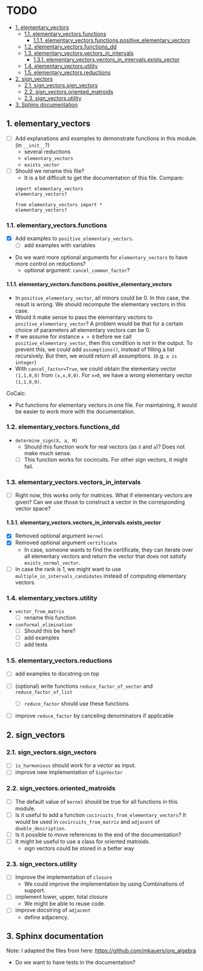 # TODO

<!-- TOC -->
- [1. elementary_vectors](#1-elementary_vectors)
  - [1.1. elementary_vectors.functions](#11-elementary_vectorsfunctions)
    - [1.1.1. elementary_vectors.functions.positive_elementary_vectors](#111-elementary_vectorsfunctionspositive_elementary_vectors)
  - [1.2. elementary_vectors.functions_dd](#12-elementary_vectorsfunctions_dd)
  - [1.3. elementary_vectors.vectors_in_intervals](#13-elementary_vectorsvectors_in_intervals)
    - [1.3.1. elementary_vectors.vectors_in_intervals.exists_vector](#131-elementary_vectorsvectors_in_intervalsexists_vector)
  - [1.4. elementary_vectors.utility](#14-elementary_vectorsutility)
  - [1.5. elementary_vectors.reductions](#15-elementary_vectorsreductions)
- [2. sign_vectors](#2-sign_vectors)
  - [2.1. sign_vectors.sign_vectors](#21-sign_vectorssign_vectors)
  - [2.2. sign_vectors.oriented_matroids](#22-sign_vectorsoriented_matroids)
  - [2.3. sign_vectors.utility](#23-sign_vectorsutility)
- [3. Sphinx documentation](#3-sphinx-documentation)
<!-- /TOC -->

## 1. elementary_vectors

* [ ] Add explanations and examples to demonstrate functions in this module. (in `__init__`?)
  * several reductions
  * `elementary_vectors`
  * `exists_vector`
* [ ] Should we rename this file?
  * It is a bit difficult to get the documentation of this file.
  Compare:
  ```
  import elementary_vectors
  elementary_vectors?

  from elementary_vectors import *
  elementary_vectors?
  ```

### 1.1. elementary_vectors.functions

* [x] Add examples to `positive_elementary_vectors`.
  * [ ] add examples with variables
* Do we want more optional arguments for `elementary_vectors` to have more control on reductions?
  * optional argument: `cancel_common_factor`?

#### 1.1.1. elementary_vectors.functions.positive_elementary_vectors

* In `positive_elementary_vector`, all minors could be 0.
  In this case, the result is wrong.
  We should recompute the elementary vectors in this case.
* Would it make sense to pass the elementary vectors to `positive_elementary_vector`?
  A problem would be that for a certain choice of parameters all elementary vectors can be 0.
* If we assume for instance `x > 0` before we call `positive_elementary_vector`,
  then this condition is not in the output.
  To prevent this, we could add `assumptions()`, instead of filling a list recursively.
  But then, we would return all assumptions. (e.g. `a is integer`)
* With `cancel_factor=True`, we could obtain the elementary vector `(1,1,0,0)` from `(x,x,0,0)`.
  For `x=0`, we have a wrong elementary vector `(1,1,0,0)`.

CoCalc:
* Put functions for elementary vectors in one file. For maintaining, it would be easier to work more with the documentation.

### 1.2. elementary_vectors.functions_dd

* `determine_sign(X, a, M)`
  * Should this function work for real vectors (as `X` and `a`)? Does not make much sense.
  * [ ] This function works for cocircuits. For other sign vectors, it might fail.

### 1.3. elementary_vectors.vectors_in_intervals

* [ ] Right now, this works only for matrices.
  What if elementary vectors are given? Can we use those to construct a vector in the corresponding vector space?

#### 1.3.1. elementary_vectors.vectors_in_intervals.exists_vector

* [x] Removed optional argument `kernel`
* [x] Removed optional argument `certificate`
  * In case, someone wants to find the certificate, they can iterate over all elementary vectors and return the vector that does not satisfy `exists_normal_vector`.
* [ ] In case the rank is 1, we might want to use `multiple_in_intervals_candidates` instead of computing elementary vectors.

### 1.4. elementary_vectors.utility

* `vector_from_matrix`
  * [ ] rename this function

* `conformal_elimination`
  * [ ] Should this be here?
  * [ ] add examples
  * [ ] add tests

### 1.5. elementary_vectors.reductions

* [ ] add examples to docstring on top
* [ ] (optional) write functions `reduce_factor_of_vector` and `reduce_factor_of_list`
  * [ ] `reduce_factor` should use these functions
* [ ] improve `reduce_factor` by canceling denominators if applicable


## 2. sign_vectors

### 2.1. sign_vectors.sign_vectors

* [ ] `is_harmonious` should work for a vector as input.
* [ ] improve new implementation of `SignVector`

### 2.2. sign_vectors.oriented_matroids

* [ ] The default value of `kernel` should be true for all functions in this module.
* [ ] Is it useful to add a function `cocircuits_from_elementary_vectors`?
  It would be used in `cocircuits_from_matrix` and `adjacent` of `double_description`.
* [ ] Is it possible to move references to the end of the documentation?
* [ ] It might be useful to use a class for oriented matroids.
  * sign vectors could be stored in a better way

### 2.3. sign_vectors.utility

* [ ] Improve the implementation of `closure`
  * We could improve the implementation by using Combinations of support.
* [ ] implement lower, upper, total closure
  * We might be able to reuse code.
* [ ] improve docstring of `adjacent`
  * define adjacency.

## 3. Sphinx documentation

Note: I adapted the files from here: https://github.com/mkauers/ore_algebra

* Do we want to have tests in the documentation?
